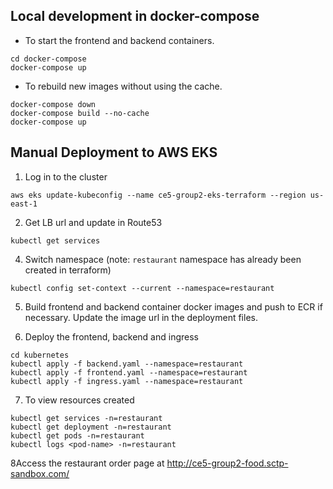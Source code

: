 ## Local development in docker-compose

- To start the frontend and backend containers.

```
cd docker-compose
docker-compose up
```

- To rebuild new images without using the cache.

```
docker-compose down
docker-compose build --no-cache
docker-compose up
```



## Manual Deployment to AWS EKS

1. Log in to the cluster

```
aws eks update-kubeconfig --name ce5-group2-eks-terraform --region us-east-1
```

2. Get LB url and update in Route53

```
kubectl get services 
```

4. Switch namespace (note: `restaurant` namespace has already been created in terraform)

```
kubectl config set-context --current --namespace=restaurant
```

5. Build frontend and backend container docker images and push to ECR if necessary. Update the image url in the deployment files.

6. Deploy the frontend, backend and ingress

```
cd kubernetes
kubectl apply -f backend.yaml --namespace=restaurant
kubectl apply -f frontend.yaml --namespace=restaurant
kubectl apply -f ingress.yaml --namespace=restaurant
```

7. To view resources created  
```
kubectl get services -n=restaurant 
kubectl get deployment -n=restaurant 
kubectl get pods -n=restaurant
kubectl logs <pod-name> -n=restaurant 
```

8Access the restaurant order page at http://ce5-group2-food.sctp-sandbox.com/